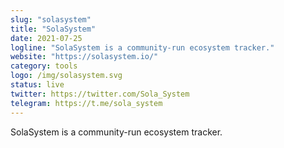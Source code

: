 ```yaml
---
slug: "solasystem"
title: "SolaSystem"
date: 2021-07-25
logline: "SolaSystem is a community-run ecosystem tracker."
website: "https://solasystem.io/"
category: tools
logo: /img/solasystem.svg
status: live
twitter: https://twitter.com/Sola_System
telegram: https://t.me/sola_system
---
```


SolaSystem is a community-run ecosystem tracker.
